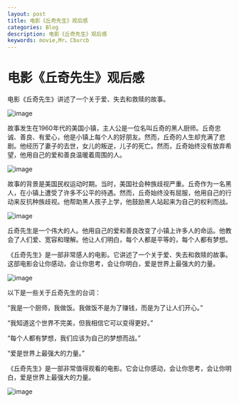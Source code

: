 ```yaml
---
layout: post
title: 电影《丘奇先生》观后感
categories: Blog
description: 电影《丘奇先生》观后感
keywords: movie,Mr。Cburcb
---
```


# 电影《丘奇先生》观后感

电影《丘奇先生》讲述了一个关于爱、失去和救赎的故事。

![image](https://github.com/weakchen007/aiwv.github.io/assets/58799395/a1dc072c-ae63-4448-8dac-e5b7baabf006)

故事发生在1960年代的美国小镇，主人公是一位名叫丘奇的黑人厨师。丘奇忠诚、善良、有爱心，他是小镇上每个人的好朋友。然而，丘奇的人生却充满了悲剧。他经历了妻子的去世，女儿的叛逆，儿子的死亡。然而，丘奇始终没有放弃希望，他用自己的爱和善良温暖着周围的人。

![image](https://github.com/weakchen007/aiwv.github.io/assets/58799395/dd4b98f2-3724-4022-bca7-cae44c90f932)

故事的背景是美国民权运动时期。当时，美国社会种族歧视严重。丘奇作为一名黑人，在小镇上遭受了许多不公平的待遇。然而，丘奇始终没有屈服，他用自己的行动来反抗种族歧视。他帮助黑人孩子上学，他鼓励黑人站起来为自己的权利而战。

![image](https://github.com/weakchen007/aiwv.github.io/assets/58799395/bf17c8d7-32d5-4946-8799-4813f4f905e7)

丘奇先生是一个伟大的人。他用自己的爱和善良改变了小镇上许多人的命运。他教会了人们爱、宽容和理解。他让人们明白，每个人都是平等的，每个人都有梦想。

《丘奇先生》是一部非常感人的电影。它讲述了一个关于爱、失去和救赎的故事。这部电影会让你感动，会让你思考，会让你明白，爱是世界上最强大的力量。

![image](https://github.com/weakchen007/aiwv.github.io/assets/58799395/1d2981c1-c5bd-465e-aa2a-6872ba58a252)

以下是一些关于丘奇先生的台词：

“我是一个厨师，我做饭。我做饭不是为了赚钱，而是为了让人们开心。”

“我知道这个世界不完美，但我相信它可以变得更好。”

“每个人都有梦想，我们应该为自己的梦想而战。”

“爱是世界上最强大的力量。”

《丘奇先生》是一部非常值得观看的电影。它会让你感动，会让你思考，会让你明白，爱是世界上最强大的力量。

![image](https://github.com/weakchen007/aiwv.github.io/assets/58799395/b4c0a86d-a901-4053-b5f2-622ec44971a7)
